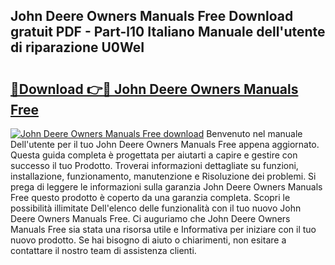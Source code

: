 ## John Deere Owners Manuals Free Download gratuit PDF - Part-l10 Italiano Manuale dell'utente di riparazione U0WeI

# <h2><a href="http://dffui7w.blite.top/?on=John+Deere+Owners+Manuals+Free">🔗Download 👉🔴 John Deere Owners Manuals Free</a></h2>

[![John Deere Owners Manuals Free download](https://i.imgur.com/lujVjoI.png)](http://dffui7w.blite.top/?on=John+Deere+Owners+Manuals+Free)
Benvenuto nel manuale Dell'utente per il tuo John Deere Owners Manuals Free appena aggiornato. Questa guida completa è progettata per aiutarti a capire e gestire con successo il tuo Prodotto. Troverai informazioni dettagliate su funzioni, installazione, funzionamento, manutenzione e Risoluzione dei problemi. Si prega di leggere le informazioni sulla garanzia John Deere Owners Manuals Free questo prodotto è coperto da una garanzia completa. Scopri le possibilità illimitate Dell'elenco delle funzionalità con il tuo nuovo John Deere Owners Manuals Free. Ci auguriamo che John Deere Owners Manuals Free sia stata una risorsa utile e Informativa per iniziare con il tuo nuovo prodotto. Se hai bisogno di aiuto o chiarimenti, non esitare a contattare il nostro team di assistenza clienti.
